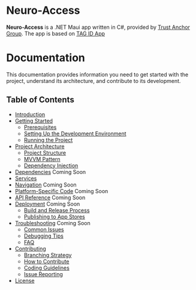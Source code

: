 # Neuro-Access

**Neuro-Access** is a .NET Maui app written in C#, provided by [Trust Anchor Group](https://trustanchorgroup.com/).
The app is based on [TAG ID App](https://github.com/Trust-Anchor-Group/IdApp)

# Documentation

This documentation provides information you need to get started with the project, understand its architecture, and contribute to its development.

## Table of Contents

- [Introduction](#introduction)
- [Getting Started](Content/getting_started.md)
  - [Prerequisites](Content/getting_started.md#prerequisites)
  - [Setting Up the Development Environment](Content/getting_started.md#setting-up-the-development-environment)
  - [Running the Project](Content/getting_started.md#running-the-project)
- [Project Architecture](Content/architecture.md)
  - [Project Structure](Content/architecture.md#project-structure)
  - [MVVM Pattern](Content/architecture.md#mvvm-pattern)
  - [Dependency Injection](Content/architecture.md#dependency-injection-and-dependency-resolution)
- [Dependencies](Content/dependencies.md) Coming Soon
- [Services](Content/services.md)
- [Navigation](navigation.md) Coming Soon
- [Platform-Specific Code](features.md#platform-specific-code) Coming Soon
- [API Reference](api_reference.md) Coming Soon
- [Deployment](deployment.md) Coming Soon
  - [Build and Release Process](deployment.md#build-and-release-process)
  - [Publishing to App Stores](deployment.md#publishing-to-app-stores)
- [Troubleshooting](troubleshooting.md) Coming Soon
  - [Common Issues](troubleshooting.md#common-issues)
  - [Debugging Tips](troubleshooting.md#debugging-tips)
  - [FAQ](troubleshooting.md#faq)
- [Contributing](Content/contributing.md)
  - [Branching Strategy](Content/contributing.md#branching-strategy)
  - [How to Contribute](Content/contributing.md#how-to-contribute)
  - [Coding Guidelines](Content/contributing.md#style-guide)
  - [Issue Reporting](Content/contributing.md#issue-reporting)
- [License](LICENSE)




